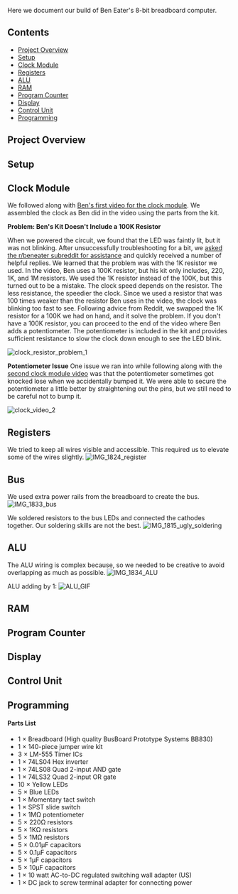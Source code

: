Here we document our build of Ben Eater's 8-bit breadboard computer. 

## Contents
* [Project Overview](#project-overview)
* [Setup](#setup)
* [Clock Module](#clock-module)
* [Registers](#registers)
* [ALU](#alu)
* [RAM](#ram)
* [Program Counter](#program-counter)
* [Display](#display)
* [Control Unit](#control-unit)
* [Programming](#programming)

## Project Overview

## Setup

## Clock Module
We followed along with [Ben's first video for the clock module](https://www.youtube.com/watch?v=kRlSFm519Bo&list=PLowKtXNTBypGqImE405J2565dvjafglHU&index=2&ab_channel=BenEater). We assembled the clock as Ben did in the video using the parts from the kit. 

**Problem: Ben's Kit Doesn't Include a 100K Resistor**

When we powered the circuit, we found that the LED was faintly lit, but it was not blinking. After unsuccessfully troubleshooting for a bit, we [asked the r/beneater subreddit for assistance](https://www.reddit.com/r/beneater/comments/1ktz0w6/help_with_clock/) and quickly received a number of helpful replies. We learned that the problem was with the 1K resistor we used. In the video, Ben uses a 100K resistor, but his kit only includes, 220, 1K, and 1M resistors. We used the 1K resistor instead of the 100K, but this turned out to be a mistake. The clock speed depends on the resistor. The less resistance, the speedier the clock. Since we used a resistor that was 100 times weaker than the resistor Ben uses in the video, the clock was blinking too fast to see. Following advice from Reddit, we swapped the 1K resistor for a 100K we had on hand, and it solve the problem. If you don't have a 100K resistor, you can proceed to the end of the video where Ben adds a potentiometer. The potentiometer is included in the kit and provides sufficient resistance to slow the clock down enough to see the LED blink. 

![clock_resistor_problem_1](https://github.com/user-attachments/assets/15e0650c-3ba0-44df-b79b-a7fdd49dce10)

**Potentiometer Issue**
One issue we ran into while following along with the [second clock module video](https://youtu.be/81BgFhm2vz8) was that the potentiometer sometimes got knocked lose when we accidentally bumped it. We were able to secure the potentiometer a little better by straightening out the pins, but we still need to be careful not to bump it.

![clock_video_2](https://github.com/user-attachments/assets/d619e982-e294-4983-ba80-3329a376d1de)

## Registers
We tried to keep all wires visible and accessible. This required us to elevate some of the wires slightly.
![IMG_1824_register](https://github.com/user-attachments/assets/10e443b8-69e8-430a-96da-649f1e6f3bbb)

## Bus
We used extra power rails from the breadboard to create the bus. 
![IMG_1833_bus](https://github.com/user-attachments/assets/2b9e8d12-551f-4b52-a448-fb2bcac3d651)

We soldered resistors to the bus LEDs and connected the cathodes together. Our soldering skills are not the best. 
![IMG_1815_ugly_soldering](https://github.com/user-attachments/assets/f778e9f4-b6e2-4ebe-a6d4-48250835b111)

## ALU
The ALU wiring is complex because, so we needed to be creative to avoid overlapping as much as possible. 
![IMG_1834_ALU](https://github.com/user-attachments/assets/4f365334-177a-4c75-b537-c32847a4a97f)

ALU adding by 1: 
![ALU_GIF](https://github.com/user-attachments/assets/77cb6284-b2e1-497d-b318-f1efe95fa001)

## RAM

## Program Counter

## Display

## Control Unit

## Programming

#### Parts List
* 1 × Breadboard (High quality BusBoard Prototype Systems BB830)
* 1 × 140-piece jumper wire kit
* 3 × LM-555 Timer ICs
* 1 × 74LS04 Hex inverter
* 1 × 74LS08 Quad 2-input AND gate
* 1 × 74LS32 Quad 2-input OR gate
* 10 × Yellow LEDs
* 5 × Blue LEDs
* 1 × Momentary tact switch
* 1 × SPST slide switch
* 1 × 1MΩ potentiometer
* 5 × 220Ω resistors
* 5 × 1KΩ resistors
* 5 × 1MΩ resistors
* 5 × 0.01µF capacitors
* 5 × 0.1µF capacitors
* 5 × 1µF capacitors
* 5 × 10µF capacitors
* 1 × 10 watt AC-to-DC regulated switching wall adapter (US)
* 1 × DC jack to screw terminal adapter for connecting power

